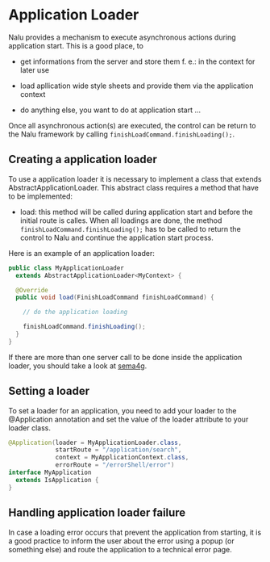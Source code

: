 # Application Loader
Nalu provides a mechanism to execute asynchronous actions during application start. This is a good place, to

* get informations from the server and store them f. e.: in the context for later use

* load apllication wide style sheets and provide them via the application context

* do anything else, you want to do at application start ...

Once all asynchronous action(s) are executed, the control can be return to the Nalu framework by calling ```finishLoadCommand.finishLoading();```.

## Creating a application loader
To use a application loader it is necessary to implement a class that extends AbstractApplicationLoader. This abstract class requires a method that have to be implemented:

* load: this method will be called during application start and before the initial route is calles. When all loadings are done, the method ```finishLoadCommand.finishLoading();``` has to be called to return the control to Nalu and continue the application start process.

Here is an example of an application loader:

```Java
public class MyApplicationLoader
  extends AbstractApplicationLoader<MyContext> {

  @Override
  public void load(FinishLoadCommand finishLoadCommand) {

    // do the application loading

    finishLoadCommand.finishLoading();
  }
}
```
If there are more than one server call to be done inside the application loader, you should take a look at [sema4g](https://github.com/mvp4g/sema4g).

## Setting a loader
To set a loader for an application, you need to add your loader to the @Application annotation and set the value of the loader attribute to your loader class.

```Java
@Application(loader = MyApplicationLoader.class,
             startRoute = "/application/search",
             context = MyApplicationContext.class,
             errorRoute = "/errorShell/error")
interface MyApplication
  extends IsApplication {
}
```

## Handling application loader failure
In case a loading error occurs that prevent the application from starting, it is a good practice to inform the user about the error using a popup (or something else) and route the application to a technical error page.
